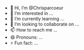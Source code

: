 - 👋 Hi, I’m @Chrisparcoeur
- 👀 I’m interested in ...
- 🌱 I’m currently learning ...
- 💞️ I’m looking to collaborate on ...
- 📫 How to reach me ...
- 😄 Pronouns: ...
- ⚡ Fun fact: ...

<!---
Chrisparcoeur/Chrisparcoeur is a ✨ special ✨ repository because its `README.md` (this file) appears on your GitHub profile.
You can click the Preview link to take a look at your changes.
--->
